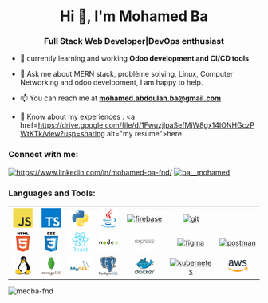 <h1 align="center">Hi 👋, I'm Mohamed Ba</h1>
<h3 align="center">Full Stack Web Developer|DevOps enthusiast</h3>


- 🌱 currently learning and working **Odoo development and CI/CD tools**

- 💬 Ask me about MERN stack, problème solving, Linux, Computer Networking and  odoo development, I am happy to help.

- 📫 You can reach me at **mohamed.abdoulah.ba@gmail.com**

- 📄 Know about my experiences : <a href=https://drive.google.com/file/d/1FwuzjlpaSefMjW8gx14IONHGczPWtKTk/view?usp=sharing alt="my resume">here</a>

<h3 align="left">Connect with me:</h3> <a href="https://linkedin.com/in/https://www.linkedin.com/in/mohamed-ba-fnd/" target="blank"><img align="center" src="https://raw.githubusercontent.com/rahuldkjain/github-profile-readme-generator/master/src/images/icons/Social/linked-in-alt.svg" alt="https://www.linkedin.com/in/mohamed-ba-fnd/" height="30" width="40" /></a>
<a href="https://instagram.com/ba__mohamed" target="blank"><img align="center" src="https://raw.githubusercontent.com/rahuldkjain/github-profile-readme-generator/master/src/images/icons/Social/instagram.svg" alt="ba__mohamed" height="30" width="40" /></a>
</p>

<h3 align="left">Languages and Tools:</h3>
<table align="center">
  <tbody>
  <tr> 
  <td align="center" width="96"> 
    <a href="https://developer.mozilla.org/en-US/docs/Web/JavaScript" target="_blank" rel="noreferrer"> <img src="https://raw.githubusercontent.com/devicons/devicon/master/icons/javascript/javascript-original.svg" alt="javascript" width="40" height="40"/> </a> 
    </td> 
 <td align="center" width="96">  
   <a href="https://www.typescriptlang.org/" target="_blank" rel="noreferrer"> <img src="https://raw.githubusercontent.com/devicons/devicon/master/icons/typescript/typescript-original.svg" alt="typescript" width="40" height="40"/> </a>
</td>   
<td align="center" width="96"> 
    <a href="https://www.python.org" target="_blank" rel="noreferrer"> <img src="https://raw.githubusercontent.com/devicons/devicon/master/icons/python/python-original.svg" alt="python" width="40" height="40"/> </a>
</td>  
<td align="center" width="96"> 
<a href="https://www.java.com" target="_blank" rel="noreferrer"> <img src="https://raw.githubusercontent.com/devicons/devicon/master/icons/java/java-original.svg" alt="java" width="40" height="40"/> </a>
 </td> 
<td align="center" width="96">  
   <a href="https://firebaase.google.com/" target="_blank" rel="noreferrer"> <img src="https://www.vectorlogo.zone/logos/firebase/firebase-icon.svg" alt="firebase" width="40" height="40"/> </a> 
</td>
<td align="center" width="96">  
   <a href="https://git-scm.com/" target="_blank" rel="noreferrer"> <img src="https://www.vectorlogo.zone/logos/git-scm/git-scm-icon.svg" alt="git" width="40" height="40"/> </a> 
</td> 
</tr>
    <tr> 
      <td align="center" width="96">
         <a href="https://www.w3.org/html/" target="_blank" rel="noreferrer"> <img src="https://raw.githubusercontent.com/devicons/devicon/master/icons/html5/html5-original-wordmark.svg" alt="html5" width="40" height="40"/> </a>   
      </td>     
      <td align="center" width="96"> 
       <a href="https://www.w3schools.com/css/" target="_blank" rel="noreferrer"> <img src="https://raw.githubusercontent.com/devicons/devicon/master/icons/css3/css3-original-wordmark.svg" alt="css3" width="40" height="40"/> </a> 
      </td>
      <td align="center" width="96"> 
          <a href="https://reactjs.org/" target="_blank" rel="noreferrer"> <img src="https://raw.githubusercontent.com/devicons/devicon/master/icons/react/react-original-wordmark.svg" alt="react" width="40" height="40"/></a> 
      </td> 
      <td align="center" width="96">
          <a href="https://nodejs.org" target="_blank" rel="noreferrer"> <img src="https://raw.githubusercontent.com/devicons/devicon/master/icons/nodejs/nodejs-original-wordmark.svg" alt="nodejs" width="40" height="40"/> </a>
      </td>
      <td align="center" width="96">
          <a href="https://expressjs.com" target="_blank" rel="noreferrer"> <img src="https://raw.githubusercontent.com/devicons/devicon/master/icons/express/express-original-wordmark.svg" alt="express" width="40" height="40"/> 
      </td>
      <td align="center" width="96">  
    <a href="https://www.figma.com/" target="_blank" rel="noreferrer"> <img src="https://www.vectorlogo.zone/logos/figma/figma-icon.svg" alt="figma" width="40" height="40"/> </a>
      </td>
      <td align="center" width="96"> 
       <a href="https://postman.com" target="_blank" rel="noreferrer"> <img src="https://www.vectorlogo.zone/logos/getpostman/getpostman-icon.svg" alt="postman" width="40" height="40"/>
      </td>
    </tr>
<tr>
  <td align="center" width="96"> 
    <a href="https://www.linux.org/" target="_blank" rel="noreferrer"> <img src="https://raw.githubusercontent.com/devicons/devicon/master/icons/linux/linux-original.svg" alt="linux" width="40" height="40"/> </a>
    </td>  
    <td align="center" width="96">
      <a href="https://www.mongodb.com/" target="_blank" rel="noreferrer"> <img src="https://raw.githubusercontent.com/devicons/devicon/master/icons/mongodb/mongodb-original-wordmark.svg" alt="mongodb" width="40" height="40"/> </a> 
    </td> 
  <td align="center" width="96"> 
    <a href="https://www.mysql.com/" target="_blank" rel="noreferrer"> <img src="https://raw.githubusercontent.com/devicons/devicon/master/icons/mysql/mysql-original-wordmark.svg" alt="mysql" width="40" height="40"/> </a> 
  </td>   
<td align="center" width="96"> 
  <a href="https://www.postgresql.org" target="_blank" rel="noreferrer"> <img src="https://raw.githubusercontent.com/devicons/devicon/master/icons/postgresql/postgresql-original-wordmark.svg" alt="postgresql" width="40" height="40"/> </a> 
  </td>      
<td align="center" width="96"> 
  <a href="https://www.docker.com/" target="_blank" rel="noreferrer"> <img src="https://raw.githubusercontent.com/devicons/devicon/master/icons/docker/docker-original-wordmark.svg" alt="docker" width="40" height="40"/> </a> 
</td> 
<td align="center" width="96"> 
  <a href="https://kubernetes.io" target="_blank" rel="noreferrer"> <img src="https://www.vectorlogo.zone/logos/kubernetes/kubernetes-icon.svg" alt="kubernetes" width="40" height="40"/> </a>
</td>
<td align="center" width="96">  
  <a href="https://aws.amazon.com" target="_blank" rel="noreferrer"> <img src="https://raw.githubusercontent.com/devicons/devicon/master/icons/amazonwebservices/amazonwebservices-original-wordmark.svg" alt="aws" width="40" height="40"/> </a>
</td>
</tr>           
</tbody>
</table>
  
<p><img align="left" src="https://github-readme-stats.vercel.app/api/top-langs?username=medba-fnd&show_icons=true&locale=en&layout=compact" alt="medba-fnd" /></p>

<!-- <p>&nbsp;<img align="center" src="https://github-readme-stats.vercel.app/api?username=medba-fnd&show_icons=true&locale=en" alt="medba-fnd" /></p>

<p><img align="center" src="https://github-readme-streak-stats.herokuapp.com/?user=medba-fnd&" alt="medba-fnd" /></p>
--->
